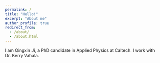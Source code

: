 ```yaml
---
permalink: /
title: "Hello!"
excerpt: "About me"
author_profile: true
redirect_from: 
  - /about/
  - /about.html
---
```


I am Qingxin Ji, a PhD candidate in Applied Physics at Caltech. I work with Dr. Kerry Vahala.
